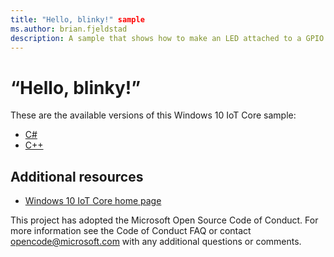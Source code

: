 ```yaml
---
title: "Hello, blinky!" sample
ms.author: brian.fjeldstad
description: A sample that shows how to make an LED attached to a GPIO pin blink on and off.
---
```


# “Hello, blinky!”

These are the available versions of this Windows 10 IoT Core sample:

*	[C#](./CS/README.md)
*	[C++](./Cpp/README.md)

## Additional resources
* [Windows 10 IoT Core home page](https://developer.microsoft.com/en-us/windows/iot/)

This project has adopted the Microsoft Open Source Code of Conduct. For more information see the Code of Conduct FAQ or contact <opencode@microsoft.com> with any additional questions or comments.
